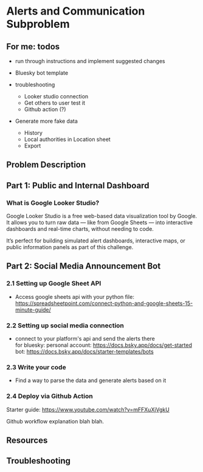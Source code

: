 # Alerts and Communication Subproblem 

## For me: todos

* run through instructions and implement suggested changes

* Bluesky bot template 

* troubleshooting 
    * Looker studio connection
    * Get others to user test it 
    * Github action (?)

* Generate more fake data 
    * History 
    * Local authorities in Location sheet 
    * Export


## Problem Description 


## Part 1: Public and Internal Dashboard
### What is Google Looker Studio? 

Google Looker Studio is a free web-based data visualization tool by Google. It allows you to turn raw data — like from Google Sheets — into interactive dashboards and real-time charts, without needing to code. 

It’s perfect for building simulated alert dashboards, interactive maps, or public information panels as part of this challenge. 

## Part 2: Social Media Announcement Bot 
### 2.1 Setting up Google Sheet API 
* Access google sheets api with your python file: https://spreadsheetpoint.com/connect-python-and-google-sheets-15-minute-guide/

### 2.2 Setting up social media connection
* connect to your platform's api and send the alerts there  
for bluesky: 
personal account: https://docs.bsky.app/docs/get-started
bot: https://docs.bsky.app/docs/starter-templates/bots

### 2.3 Write your code 
* Find a way to parse the data and generate alerts based on it 

### 2.4 Deploy via Github Action
Starter guide: https://www.youtube.com/watch?v=mFFXuXjVgkU

Github workflow explanation blah blah. 

## Resources 

## Troubleshooting 


